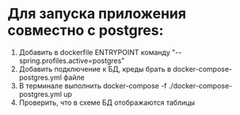 # Для запуска приложения совместно с postgres:
1. Добавить в dockerfile ENTRYPOINT команду "--spring.profiles.active=postgres"
2. Добавить подключение к БД, креды брать в docker-compose-postgres.yml файле
3. В терминале выполнить docker-compose -f ./docker-compose-postgres.yml up
4. Проверить, что в схеме БД отображаются таблицы
